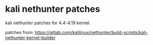 # kali nethunter patches
kali nethunter patches for 4.4-4.19 kernel.

patches from:
https://gitlab.com/kalilinux/nethunter/build-scripts/kali-nethunter-kernel-builder
